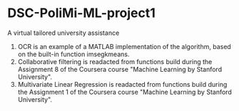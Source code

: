 # DSC-PoliMi-ML-project1
A virtual tailored university assistance

1) OCR is an example of a MATLAB implementation of the algorithm, based on the built-in function imsegkmeans.
2) Collaborative filtering is readacted from functions build during the Assignment 8 of the Coursera course "Machine Learning by Stanford University". 
3) Multivariate Linear Regression is readacted from functions build during the Assignment 1 of the Coursera course "Machine Learning by Stanford University". 
